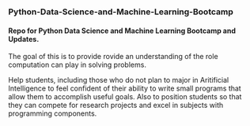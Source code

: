 ### Python-Data-Science-and-Machine-Learning-Bootcamp

#### Repo for Python Data Science and Machine Learning Bootcamp and Updates.

The goal of this is to provide rovide an understanding of the role computation can play in solving problems. 

Help students, including those who do not plan to major in Aritificial Intelligence to feel confident of their ability to write small programs that allow them to accomplish useful goals. Also to position students so that they can compete for research projects and excel in subjects with programming components.
